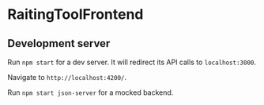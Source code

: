 # RaitingToolFrontend

## Development server

Run `npm start` for a dev server. It will redirect its API calls to `localhost:3000`.

Navigate to `http://localhost:4200/`.

Run `npm start json-server` for a mocked backend.
